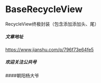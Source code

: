 # BaseRecycleView
RecycleView终极封装（包含添加添加头、尾）
##### 文章地址
https://www.jianshu.com/p/796f73e64fe5
##### 欢迎关注公共号
####朝阳杨大爷
